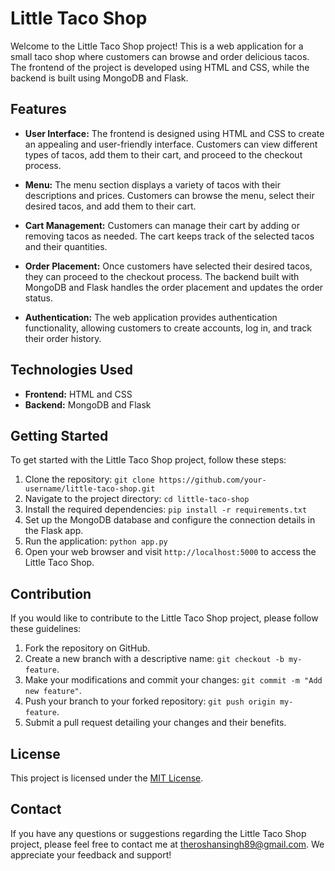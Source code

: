 
# Little Taco Shop

Welcome to the Little Taco Shop project! This is a web application for a small taco shop where customers can browse and order delicious tacos. The frontend of the project is developed using HTML and CSS, while the backend is built using MongoDB and Flask.

## Features

-   **User Interface:** The frontend is designed using HTML and CSS to create an appealing and user-friendly interface. Customers can view different types of tacos, add them to their cart, and proceed to the checkout process.
    
-   **Menu:** The menu section displays a variety of tacos with their descriptions and prices. Customers can browse the menu, select their desired tacos, and add them to their cart.
    
-   **Cart Management:** Customers can manage their cart by adding or removing tacos as needed. The cart keeps track of the selected tacos and their quantities.
    
-   **Order Placement:** Once customers have selected their desired tacos, they can proceed to the checkout process. The backend built with MongoDB and Flask handles the order placement and updates the order status.
    
-   **Authentication:** The web application provides authentication functionality, allowing customers to create accounts, log in, and track their order history.
    

## Technologies Used

-   **Frontend:** HTML and CSS
-   **Backend:** MongoDB and Flask

## Getting Started

To get started with the Little Taco Shop project, follow these steps:

1.  Clone the repository: `git clone https://github.com/your-username/little-taco-shop.git`
2.  Navigate to the project directory: `cd little-taco-shop`
3.  Install the required dependencies: `pip install -r requirements.txt`
4.  Set up the MongoDB database and configure the connection details in the Flask app.
5.  Run the application: `python app.py`
6.  Open your web browser and visit `http://localhost:5000` to access the Little Taco Shop.

## Contribution

If you would like to contribute to the Little Taco Shop project, please follow these guidelines:

1.  Fork the repository on GitHub.
2.  Create a new branch with a descriptive name: `git checkout -b my-feature`.
3.  Make your modifications and commit your changes: `git commit -m "Add new feature"`.
4.  Push your branch to your forked repository: `git push origin my-feature`.
5.  Submit a pull request detailing your changes and their benefits.

## License

This project is licensed under the [MIT License](https://chat.openai.com/c/LICENSE).

## Contact

If you have any questions or suggestions regarding the Little Taco Shop project, please feel free to contact me at [theroshansingh89@gmail.com](mailto:theroshansingh89@gmail.com). We appreciate your feedback and support!
